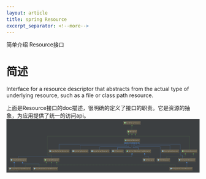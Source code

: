```yaml
---
layout: article
title: spring Resource
excerpt_separator: <!--more-->
---
```

简单介绍 Resource接口
<!--more-->
# 简述
Interface for a resource descriptor that abstracts from the actual type of underlying resource,
 such as a file or class path resource.

上面是Resource接口的doc描述，很明确的定义了接口的职责。它是资源的抽象，为应用提供了统一的访问api。
![](https://github.com/whyDK37/note/blob/master/_posts/spring/Resource.png?raw=true)

